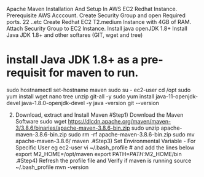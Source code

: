 
Apache Maven Installation And Setup In AWS EC2 Redhat Instance.
Prerequisite
AWS Acccount.
Create Security Group and open Required ports.
22 ..etc
Create Redhat EC2 T2.medium Instance with 4GB of RAM.
Attach Security Group to EC2 Instance.
Install java openJDK 1.8+
Install Java JDK 1.8+ and other softares (GIT, wget and tree)
# install Java JDK 1.8+ as a pre-requisit for maven to run.

sudo hostnamectl set-hostname maven
sudo su - ec2-user
cd /opt
sudo yum install wget nano tree unzip git-all -y
sudo yum install java-11-openjdk-devel java-1.8.0-openjdk-devel -y
java -version
git --version

2. Download, extract and Install Maven
#Step1) Download the Maven Software
sudo wget https://dlcdn.apache.org/maven/maven-3/3.8.6/binaries/apache-maven-3.8.6-bin.zip
sudo unzip apache-maven-3.8.6-bin.zip
sudo rm -rf apache-maven-3.8.6-bin.zip
sudo mv apache-maven-3.8.6/ maven
.#Step3) Set Environmental Variable - For Specific User eg ec2-user
vi ~/.bash_profile  # and add the lines below
export M2_HOME=/opt/maven
export PATH=$PATH:$M2_HOME/bin
.#Step4) Refresh the profile file and Verify if maven is running
source ~/.bash_profile
mvn -version

